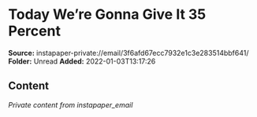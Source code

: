 # Today We’re Gonna Give It 35 Percent

**Source:** instapaper-private://email/3f6afd67ecc7932e1c3e283514bbf641/
**Folder:** Unread
**Added:** 2022-01-03T13:17:26




## Content
*Private content from instapaper_email*
